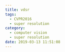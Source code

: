 ```yaml
---
title: vdsr
tags:
  - CVPR2016
  - super resolution
category:
  - computer vision
  - super resolution
date: 2019-03-13 11:51:08
---
```

